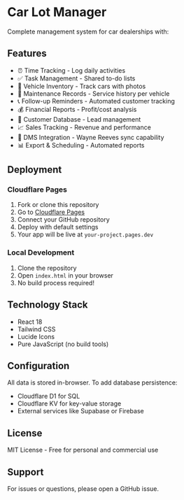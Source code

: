 # Car Lot Manager

Complete management system for car dealerships with:

## Features

- ⏰ Time Tracking - Log daily activities
- ✅ Task Management - Shared to-do lists
- 🚗 Vehicle Inventory - Track cars with photos
- 🔧 Maintenance Records - Service history per vehicle
- 📞 Follow-up Reminders - Automated customer tracking
- 💰 Financial Reports - Profit/cost analysis
- 👥 Customer Database - Lead management
- 📈 Sales Tracking - Revenue and performance
- 🔄 DMS Integration - Wayne Reeves sync capability
- 📊 Export & Scheduling - Automated reports

## Deployment

### Cloudflare Pages

1. Fork or clone this repository
2. Go to [Cloudflare Pages](https://pages.cloudflare.com/)
3. Connect your GitHub repository
4. Deploy with default settings
5. Your app will be live at `your-project.pages.dev`

### Local Development

1. Clone the repository
2. Open `index.html` in your browser
3. No build process required!

## Technology Stack

- React 18
- Tailwind CSS
- Lucide Icons
- Pure JavaScript (no build tools)

## Configuration

All data is stored in-browser. To add database persistence:
- Cloudflare D1 for SQL
- Cloudflare KV for key-value storage
- External services like Supabase or Firebase

## License

MIT License - Free for personal and commercial use

## Support

For issues or questions, please open a GitHub issue.
